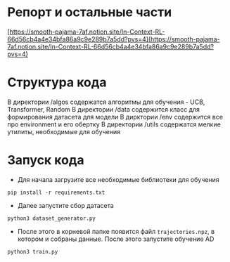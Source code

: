 # Репорт и остальные части

[https://smooth-pajama-7af.notion.site/In-Context-RL-66d56cb4a4e34bfa86a9c9e289b7a5dd?pvs=4](https://smooth-pajama-7af.notion.site/In-Context-RL-66d56cb4a4e34bfa86a9c9e289b7a5dd?pvs=4)

# Структура кода

В директории /algos содержатся алгоритмы для обучения - UCB, Transformer, Random
В директории /data содержится класс для формирования датасета для модели
В дирктории /env содержится все про environment и его обертку
В директории /utils содержатся мелкие утилиты, необходимые для обучения

# Запуск кода

* Для начала загрузите все необходимые библиотеки для обучения
```
pip install -r requirements.txt
```

* Далее запустите сбор датасета
```
python3 dataset_generator.py
```

* После этого в корневой папке появится файл `trajectories.npz`, в котором и собраны данные. После этого запустите обучение AD

```
python3 train.py
```
